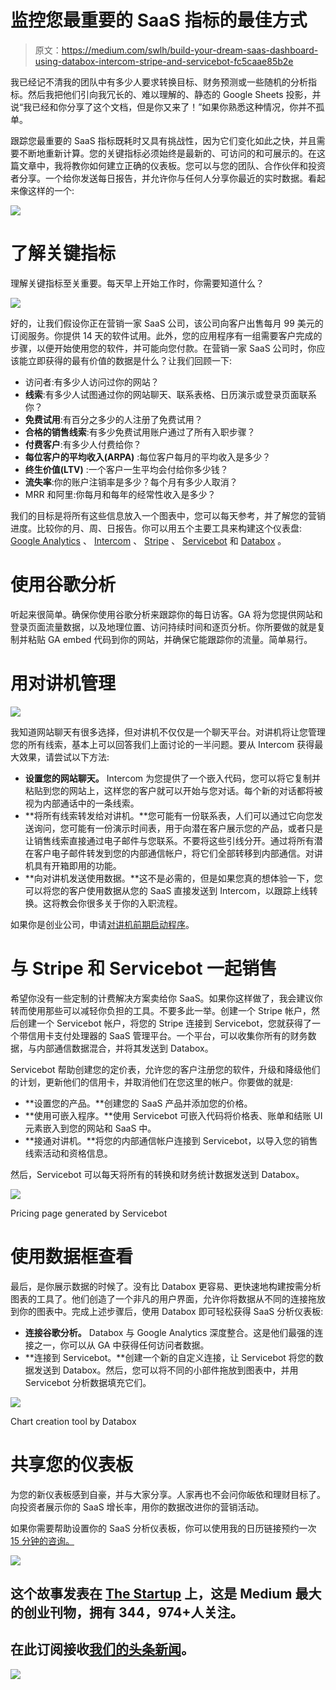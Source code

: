 # 监控您最重要的 SaaS 指标的最佳方式

> 原文：<https://medium.com/swlh/build-your-dream-saas-dashboard-using-databox-intercom-stripe-and-servicebot-fc5caae85b2e>

我已经记不清我的团队中有多少人要求转换目标、财务预测或一些随机的分析指标。然后我把他们引向我冗长的、难以理解的、静态的 Google Sheets 投影，并说“我已经和你分享了这个文档，但是你又来了！”如果你熟悉这种情况，你并不孤单。

跟踪您最重要的 SaaS 指标既耗时又具有挑战性，因为它们变化如此之快，并且需要不断地重新计算。您的关键指标必须始终是最新的、可访问的和可展示的。在这篇文章中，我将教你如何建立正确的仪表板。您可以与您的团队、合作伙伴和投资者分享。一个给你发送每日报告，并允许你与任何人分享你最近的实时数据。看起来像这样的一个:

![](img/64dbe82e0c0b586bdca28a40179290ac.png)

# 了解关键指标

理解关键指标至关重要。每天早上开始工作时，你需要知道什么？

![](img/9bcbcb94e0af65e4e1d256d1df47781b.png)

好的，让我们假设你正在营销一家 SaaS 公司，该公司向客户出售每月 99 美元的订阅服务。你提供 14 天的软件试用。此外，您的应用程序有一组需要客户完成的步骤，以便开始使用您的软件，并可能向您付款。在营销一家 SaaS 公司时，你应该能立即获得的最有价值的数据是什么？让我们回顾一下:

*   访问者:有多少人访问过你的网站？
*   **线索**:有多少人试图通过你的网站聊天、联系表格、日历演示或登录页面联系你？
*   **免费试用**:有百分之多少的人注册了免费试用？
*   **合格的销售线索**:有多少免费试用账户通过了所有入职步骤？
*   **付费客户**:有多少人付费给你？
*   **每位客户的平均收入(ARPA)** :每位客户每月的平均收入是多少？
*   **终生价值(LTV)** :一个客户一生平均会付给你多少钱？
*   **流失率**:你的账户注销率是多少？每个月有多少人取消？
*   MRR 和阿里:你每月和每年的经常性收入是多少？

我们的目标是将所有这些信息放入一个图表中，您可以每天参考，并了解您的营销进度。比较你的月、周、日报告。你可以用五个主要工具来构建这个仪表盘: [Google Analytics](https://www.google.com/analytics/#?modal_active=none) 、 [Intercom](https://www.intercom.com/) 、 [Stripe](https://stripe.com/) 、 [Servicebot](https://servicebot.io/) 和 [Databox](https://databox.com/) 。

# 使用谷歌分析

听起来很简单。确保你使用谷歌分析来跟踪你的每日访客。GA 将为您提供网站和登录页面流量数据，以及地理位置、访问持续时间和逐页分析。你所要做的就是复制并粘贴 GA embed 代码到你的网站，并确保它能跟踪你的流量。简单易行。

# 用对讲机管理

![](img/3b2ba27a6cf48b157b80b1e3c2ead958.png)

我知道网站聊天有很多选择，但对讲机不仅仅是一个聊天平台。对讲机将让您管理您的所有线索，基本上可以回答我们上面讨论的一半问题。要从 Intercom 获得最大效果，请尝试以下方法:

*   **设置您的网站聊天。** Intercom 为您提供了一个嵌入代码，您可以将它复制并粘贴到您的网站上，这样您的客户就可以开始与您对话。每个新的对话都将被视为内部通话中的一条线索。
*   **将所有线索转发给对讲机。**您可能有一份联系表，人们可以通过它向您发送询问，您可能有一份演示时间表，用于向潜在客户展示您的产品，或者只是让销售线索直接通过电子邮件与您联系。不要将这些引线分开。通过将所有潜在客户电子邮件转发到您的内部通信帐户，将它们全部转移到内部通信。对讲机具有开箱即用的功能。
*   **向对讲机发送使用数据。**这不是必需的，但是如果您真的想体验一下，您可以将您的客户使用数据从您的 SaaS 直接发送到 Intercom，以跟踪上线转换。这将教会你很多关于你的入职流程。

如果你是创业公司，申请[对讲机前期启动程序](https://www.intercom.com/early-stage)。

# 与 Stripe 和 Servicebot 一起销售

希望你没有一些定制的计费解决方案卖给你 SaaS。如果你这样做了，我会建议你转而使用那些可以减轻你负担的工具。不要多此一举。创建一个 Stripe 帐户，然后创建一个 Servicebot 帐户，将您的 Stripe 连接到 Servicebot，您就获得了一个带信用卡支付处理器的 SaaS 管理平台。一个平台，可以收集你所有的财务数据，与内部通信数据混合，并将其发送到 Databox。

Servicebot 帮助创建您的定价表，允许您的客户注册您的软件，升级和降级他们的计划，更新他们的信用卡，并取消他们在您这里的帐户。你要做的就是:

*   **设置您的产品。**创建您的 SaaS 产品并添加您的价格。
*   **使用可嵌入程序。**使用 Servicebot 可嵌入代码将价格表、账单和结账 UI 元素嵌入到您的网站和 SaaS 中。
*   **接通对讲机。**将您的内部通信帐户连接到 Servicebot，以导入您的销售线索活动和资格信息。

然后，Servicebot 可以每天将所有的转换和财务统计数据发送到 Databox。

![](img/cf0fc5f3367e54deacdbda7cfe6f8f04.png)

Pricing page generated by Servicebot

# 使用数据框查看

最后，是你展示数据的时候了。没有比 Databox 更容易、更快速地构建按需分析图表的工具了。他们创造了一个非凡的用户界面，允许你将数据从不同的连接拖放到你的图表中。完成上述步骤后，使用 Databox 即可轻松获得 SaaS 分析仪表板:

*   **连接谷歌分析。** Databox 与 Google Analytics 深度整合。这是他们最强的连接之一，你可以从 GA 中获得任何访问者数据。
*   **连接到 Servicebot。**创建一个新的自定义连接，让 Servicebot 将您的数据发送到 Databox。然后，您可以将不同的小部件拖放到图表中，并用 Servicebot 分析数据填充它们。

![](img/49614bedc203267663c5eb7c9489e03b.png)

Chart creation tool by Databox

# 共享您的仪表板

为您的新仪表板感到自豪，并与大家分享。人家再也不会问你皈依和理财目标了。向投资者展示你的 SaaS 增长率，用你的数据改进你的营销活动。

如果你需要帮助设置你的 SaaS 分析仪表板，你可以使用我的日历链接预约一次 [15 分钟的咨询。](https://calendly.com/servicebot/consultation)

[![](img/308a8d84fb9b2fab43d66c117fcc4bb4.png)](https://medium.com/swlh)

## 这个故事发表在 [The Startup](https://medium.com/swlh) 上，这是 Medium 最大的创业刊物，拥有 344，974+人关注。

## 在此订阅接收[我们的头条新闻](http://growthsupply.com/the-startup-newsletter/)。

[![](img/b0164736ea17a63403e660de5dedf91a.png)](https://medium.com/swlh)